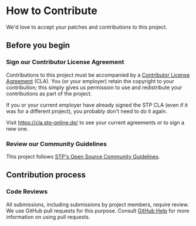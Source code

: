 # How to Contribute

We'd love to accept your patches and contributions to this project.

## Before you begin

### Sign our Contributor License Agreement

Contributions to this project must be accompanied by a
[Contributor License Agreement](https://cla.stp-online.de/) (CLA).
You (or your employer) retain the copyright to your contribution; this simply
gives us permission to use and redistribute your contributions as part of the
project.

If you or your current employer have already signed the STP CLA (even if it
was for a different project), you probably don't need to do it again.

Visit <https://cla.stp-online.de/> to see your current agreements or to
sign a new one.

### Review our Community Guidelines

This project follows [STP's Open Source Community
Guidelines](code-of-conduct.md).

## Contribution process

### Code Reviews

All submissions, including submissions by project members, require review. We
use GitHub pull requests for this purpose. Consult
[GitHub Help](https://help.github.com/articles/about-pull-requests/) for more
information on using pull requests.